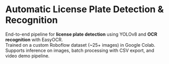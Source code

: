 # Automatic License Plate Detection & Recognition 

End-to-end pipeline for **license plate detection** using YOLOv8 and **OCR recognition** with EasyOCR.  
Trained on a custom Roboflow dataset (~25+ images) in Google Colab.  
Supports inference on images, batch processing with CSV export, and video demo pipeline.
